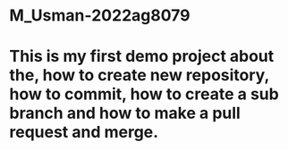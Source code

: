 # M_Usman-2022ag8079
# This is my first demo project about the, how to create new repository, how to commit, how to create a sub branch and how to make a pull request and merge.

